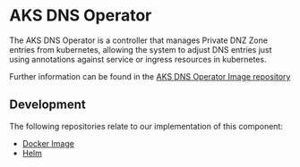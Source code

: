 # AKS DNS Operator
The AKS DNS Operator is a controller that manages Private DNZ Zone entries from kubernetes, allowing the system to adjust DNS entries just using annotations against service or ingress resources in kubernetes.

Further information can be found in the [AKS DNS Operator Image repository](./docker/aks-dns-operator/)

## Development
The following repositories relate to our implementation of this component:
* [Docker Image](https://github.com/lsc-sde/docker-aks-dns-operator)
* [Helm](https://github.com/lsc-sde/iac-helm-aks-dns-operator)